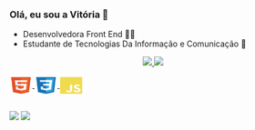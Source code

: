 ### Olá, eu sou a Vitória 👋

- Desenvolvedora Front End :man_technologist:
- Estudante de Tecnologias Da Informação e Comunicação :green_book:

<div align="center">
  <a href="https://github.com/vitoriarx">
  <img height="180em" src="https://github-readme-stats.vercel.app/api?username=vitoriarx&show_icons=true&theme=dracula&include_all_commits=true&count_private=true"/>
  <img height="180em" src="https://github-readme-stats.vercel.app/api/top-langs/?username=vitoriarx&layout=compact&langs_count=7&theme=dracula"/>
</div>
  
<div style="display: inline_block"><br>
  <img align="center" alt="Vitoria-HTML" height="30" width="40" src="https://raw.githubusercontent.com/devicons/devicon/master/icons/html5/html5-original.svg">
  <img align="center" alt="Vitoria-CSS" height="30" width="40" src="https://raw.githubusercontent.com/devicons/devicon/master/icons/css3/css3-original.svg">
  <img align="center" alt="Vitoria-Js" height="30" width="40" src="https://raw.githubusercontent.com/devicons/devicon/master/icons/javascript/javascript-plain.svg">
 </div>
  
  ##
  
  <div>
    <a href = "mailto:vitoriasantos78690@gmail.com"><img src="https://img.shields.io/badge/-Gmail-%23333?style=for-the-badge&logo=gmail&logoColor=white" target="_blank"></a>
    <a href="https://https://www.linkedin.com/in/vitoria-regina-2b107b194/" target="_blank"><img src="https://img.shields.io/badge/-LinkedIn-%230077B5?style=for-the-badge&logo=linkedin&logoColor=white" target="_blank"></a> 
    
  </div>




